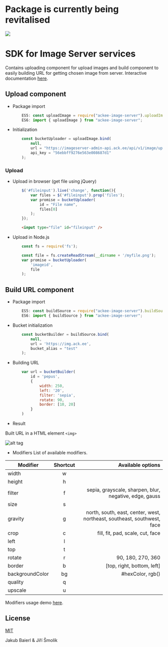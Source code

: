 # Package is currently being revitalised

![](http://static1.1.sqspcdn.com/static/f/207938/4844797/1258911333857/12345under.jpg)

# SDK for Image Server services

Contains uploading component for upload images and build component to easily building URL for getting chosen image from server.
Interactive documentation <a href="https://imageserver.ack.ee/" target="_blank">here</a>.

## Upload component

* Package import
    ``` javascript
        ES5: const uploadImage = require("ackee-image-server").uploadImage; 
        ES6: import { uploadImage } from "ackee-image-server";
    ```
     
* Initialization
    ```javascript
        const bucketUploader = uploadImage.bind(
            null, 
            url = "https://imageserver-admin-api.ack.ee/api/v1/image/upload", 
            api_key = "56ebbff9276e563e008687d1"
        );
    ```
    
### Upload
* Upload in browser (get file using jQuery)
    ```javascript
        $('#fileinput').live('change', function(){ 
          	var files = $('#fileinput').prop('files');
            var promise = bucketUploader( 
                id = "File name", 
                files[0]
            );
        });
    ```
    
    ```HTML
        <input type="file" id="fileinput" />
    ```

* Upload in Node.js
    ```javascript
        const fs = require('fs');

        const file = fs.createReadStream(__dirname + '/myfile.png');
        var promise = bucketUploader(
            'imageid', 
            file
        );
    ```

## Build URL component

* Package import
    ```javascript
        ES5: const buildSource = require("ackee-image-server").buildSource;
        ES6: import { buildSource } from "ackee-image-server";
    ```

* Bucket initialization
    ```javascript
        const bucketBuilder = buildSource.bind(
            null, 
            url = 'https://img.ack.ee', 
            bucket_alias = "test"
        );
    ```

* Building URL
    ```javascript
        var url = bucketBuilder(
            id = 'pepus', 
            {
                width: 250, 
                left: '20', 
                filter: 'sepia', 
                rotate: 90, 
                border: [10, 20]
            }
        )
    ```

* Result

Built URL in a HTML element `<img>`

![alt tag](https://img.ack.ee/test/image/w_250-x_20-f_sepia-r_90-b_10_20/pepus)

* Modifiers
List of available modifiers.

| Modifier   |      Shortcut      |  Available options |
|----------|:-------------:|------:|
| width | w | |
| height | h | |
| filter | f | sepia, grayscale, sharpen, blur, negative, edge, gauss |
| size | s | |
| gravity | g | north, south, east, center, west, northeast, southeast, southwest, face |
| crop | c | fill, fit, pad, scale, cut, face |
| left | l | |
| top | t | |
| rotate | r | 90, 180, 270, 360 |
| border | b | [top, right, bottom, left] |
| backgroundColor | bg | #hexColor, rgb() |
| quality | q | |
| upscale | u | |

Modifiers usage demo <a href="https://imageserver.ack.ee/" target="_blank">here</a>.

## License

[MIT](http://opensource.org/licenses/MIT)

Jakub Baierl & Jiří Šmolík
